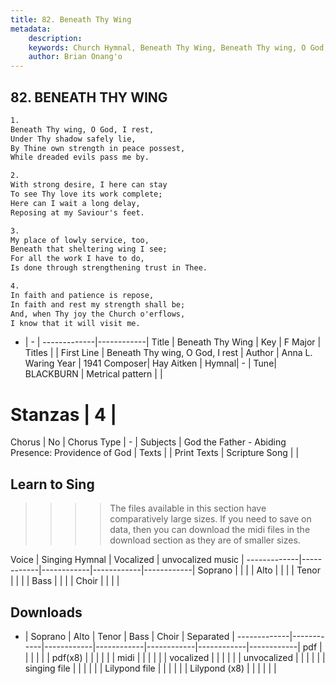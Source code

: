```yaml
---
title: 82. Beneath Thy Wing
metadata:
    description: 
    keywords: Church Hymnal, Beneath Thy Wing, Beneath Thy wing, O God, I rest, 
    author: Brian Onang'o
---
```



## 82. BENEATH THY WING

```txt
1.
Beneath Thy wing, O God, I rest, 
Under Thy shadow safely lie, 
By Thine own strength in peace possest, 
While dreaded evils pass me by. 

2.
With strong desire, I here can stay 
To see Thy love its work complete; 
Here can I wait a long delay, 
Reposing at my Saviour's feet. 

3.
My place of lowly service, too, 
Beneath that sheltering wing I see; 
For all the work I have to do, 
Is done through strengthening trust in Thee. 

4.
In faith and patience is repose, 
In faith and rest my strength shall be; 
And, when Thy joy the Church o'erflows, 
I know that it will visit me.

```

- |   -  |
-------------|------------|
Title | Beneath Thy Wing |
Key | F Major |
Titles |  |
First Line | Beneath Thy wing, O God, I rest |
Author | Anna L. Waring
Year | 1941
Composer| Hay Aitken |
Hymnal|  - |
Tune| BLACKBURN |
Metrical pattern | |
# Stanzas | 4 |
Chorus | No |
Chorus Type | - |
Subjects | God the Father - Abiding Presence: Providence of God |
Texts |  |
Print Texts | 
Scripture Song |  |
  
## Learn to Sing

>>>> The files available in this section have comparatively large sizes. If you need to save on data, then you can download the midi files in the download section as they are of smaller sizes.

Voice |  Singing Hymnal | Vocalized | unvocalized music |
-------------|------------|------------|------------|------------|
Soprano | | | |
Alto | | | |
Tenor | | | |
Bass | | | |
Choir | | | |

## Downloads

- |  Soprano | Alto | Tenor | Bass | Choir | Separated |
-------------|------------|------------|------------|------------|------------|------------|
pdf | | | | | |
pdf(x8) | | | | | |
midi | | | | | |
vocalized | | | | | |
unvocalized | | | | | |
singing file | | | | | |
Lilypond file | | | | | |
Lilypond (x8) | | | | | |
  